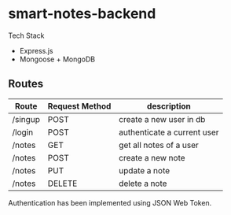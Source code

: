 # smart-notes-backend

Tech Stack

- Express.js
- Mongoose + MongoDB

## Routes

| Route   | Request Method | description                 |
| ------- | -------------- | --------------------------- |
| /singup | POST           | create a new user in db     |
| /login  | POST           | authenticate a current user |
| /notes  | GET            | get all notes of a user     |
| /notes  | POST           | create a new note           |
| /notes  | PUT            | update a note               |
| /notes  | DELETE         | delete a note               |

Authentication has been implemented using JSON Web Token.
